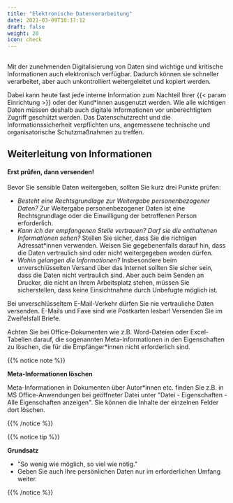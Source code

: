 ```yaml
---
title: "Elektronische Datenverarbeitung"
date: 2021-03-09T10:17:12
draft: false
weight: 20
icon: check
---
```

## 

Mit der zunehmenden Digitalisierung von Daten sind wichtige und kritische Informationen auch elektronisch verfügbar. Dadurch können sie schneller verarbeitet, aber auch unkontrolliert weitergeleitet und kopiert werden.

Dabei kann heute fast jede interne Information zum Nachteil Ihrer {{< param Einrichtung >}} oder der Kund*innen ausgenutzt werden. Wie alle wichtigen Daten müssen deshalb auch digitale Informationen vor unberechtigtem Zugriff geschützt werden. Das Datenschutzrecht und die Informationssicherheit verpflichten uns, angemessene technische und organisatorische Schutzmaßnahmen zu treffen.

## Weiterleitung von Informationen

#### Erst prüfen, dann versenden!

Bevor Sie sensible Daten weitergeben, sollten Sie kurz drei Punkte prüfen:

- *Besteht eine Rechtsgrundlage zur Weitergabe personenbezogener Daten?*
  Zur Weitergabe personenbezogener Daten ist eine Rechtsgrundlage oder die Einwilligung der betroffenen Person erforderlich.
- *Kann ich der empfangenen Stelle vertrauen? Darf sie die enthaltenen Informationen sehen?*
  Stellen Sie sicher, dass Sie die richtigen Adressat*innen verwenden. Weisen Sie gegebenenfalls darauf hin, dass die Daten vertraulich sind oder nicht weitergegeben werden dürfen.
- *Wohin gelangen die Informationen?*
  Insbesondere beim unverschlüsselten Versand über das Internet sollten Sie sicher sein, dass die Daten nicht vertraulich sind. Aber auch beim Senden an Drucker, die nicht an Ihrem Arbeitsplatz stehen, müssen Sie sicherstellen, dass keine Einsichtnahme durch Unbefugte möglich ist.

Bei unverschlüsseltem E-Mail-Verkehr dürfen Sie nie vertrauliche Daten versenden. E-Mails und Faxe sind wie Postkarten lesbar! Versenden Sie im Zweifelsfall Briefe.

Achten Sie bei Office-Dokumenten wie z.B. Word-Dateien oder Excel-Tabellen darauf, die sogenannten Meta-Informationen in den Eigenschaften zu löschen, die für die Empfänger*innen nicht erforderlich sind.

{{% notice note %}}

**Meta-Informationen löschen**

Meta-Informationen in Dokumenten über Autor*innen etc.  finden Sie z.B. in MS Office-Anwendungen bei geöffneter Datei unter "Datei - Eigenschaften - Alle Eigenschaften anzeigen". Sie können die Inhalte der einzelnen Felder dort löschen.

{{% /notice %}}

{{% notice tip %}}

**Grundsatz**

- "So wenig wie möglich, so viel wie nötig."
- Geben Sie auch Ihre persönlichen Daten nur im erforderlichen Umfang weiter.

{{% /notice %}}